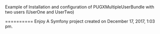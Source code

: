 Example of Installation and configuration of PUGXMultipleUserBundle with two users (UserOne and UserTwo)

==========
Enjoy
A Symfony project created on December 17, 2017, 1:03 pm.
